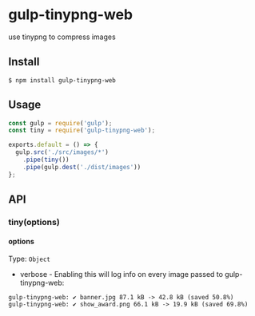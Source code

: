 # gulp-tinypng-web
use tinypng to compress images

## Install
```
$ npm install gulp-tinypng-web
```

## Usage
```js
const gulp = require('gulp');
const tiny = require('gulp-tinypng-web');

exports.default = () => {
  gulp.src('./src/images/*')
    .pipe(tiny())
    .pipe(gulp.dest('./dist/images'))
};
```

## API

### tiny(options)

#### options
Type: `Object`
- verbose - Enabling this will log info on every image passed to gulp-tinypng-web:
```
gulp-tinypng-web: ✔ banner.jpg 87.1 kB -> 42.8 kB (saved 50.8%)
gulp-tinypng-web: ✔ show_award.png 66.1 kB -> 19.9 kB (saved 69.8%)
```
  
